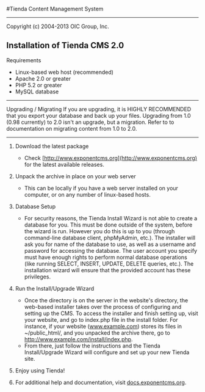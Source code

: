 #Tienda Content Management System

----------
Copyright (c) 2004-2013 OIC Group, Inc.

Installation of Tienda CMS 2.0
--------------------------------

Requirements
- Linux-based web host (recommended)
- Apache 2.0 or greater
- PHP 5.2 or greater
- MySQL database

---------------------

Upgrading / Migrating
If you are upgrading, it is HIGHLY RECOMMENDED that you export your database and back up your files.
Upgrading from 1.0 (0.98 currently) to 2.0 isn't an upgrade, but a migration. Refer to to documentation on migrating
content from 1.0 to 2.0.

---------------------

1. Download the latest package
    - Check [http://www.exponentcms.org](http://www.exponentcms.org) for the latest available releases. 

2. Unpack the archive in place on your web server
    - This can be locally if you have a web server installed on your computer, or on any number of linux-based hosts.

3. Database Setup
    - For security reasons, the Tienda Install Wizard is not able to create a database for you.  This must be done
      outside of the system, before the wizard is run.  However you do this is up to you (through command-line database
      client, phpMyAdmin, etc.).  The installer will ask you for name of the database to use, as well as a username and
      password for accessing the database.  The user account you specify must have enough rights to perform normal
      database operations (like running SELECT, INSERT, UPDATE, DELETE queries, etc.).  The installation wizard will
      ensure that the provided account has these privileges.

4. Run the Install/Upgrade Wizard
    - Once the directory is on the server in the website's directory, the web-based installer takes over the process
      of configuring and setting up the CMS. To access the installer and finish setting up, visit your website, and go to
      index.php file in the install folder. For instance, if your website (www.example.com) stores its files in
      ~/public_html/,     and you unpacked the archive there, go to http://www.example.com/install/index.php.
    - From there, just follow the instructions and the Tienda Install/Upgrade Wizard will configure and set up your
      new Tienda site.

5. Enjoy using Tienda!

6. For additional help and documentation, visit [docs.exponentcms.org](docs.exponentcms.org).
